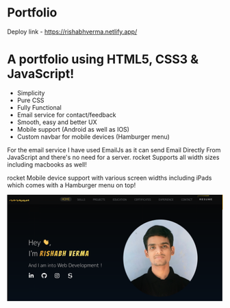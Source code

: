 # Portfolio

Deploy link - https://rishabhverma.netlify.app/

# A portfolio using HTML5, CSS3 & JavaScript!

- Simplicity
- Pure CSS 
- Fully Functional
- Email service for contact/feedback
- Smooth, easy and better UX
- Mobile support (Android as well as IOS)
- Custom navbar for mobile devices (Hamburger menu)

For the email service I have used EmailJs as it can send Email Directly From JavaScript and there's no need for a server.
rocket Supports all width sizes including macbooks as well!

rocket Mobile device support with various screen widths including iPads which comes with a Hamburger menu on top!

![alt text](https://github.com/rishabhv12/Portfolio/blob/main/assets/portfolio.png?raw=true)
